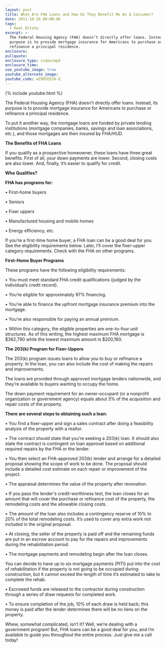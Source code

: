 ```yaml
---
layout: post
title: What Are FHA Loans and How Do They Benefit Me As A Consumer?
date: 2011-10-28 00:00:00
tags:
  - Real Estate
excerpt: >-
  The Federal Housing Agency (FHA) doesn’t directly offer loans. Instead, its
  purpose is to provide mortgage insurance for Americans to purchase or
  refinance a principal residence.
enclosure:
pullquote:
enclosure_type: video/mp4
enclosure_time:
use_youtube_image: true
youtube_alternate_image:
youtube_code: wZ90IEE1H-Q
---
```



{% include youtube.html %}

The Federal Housing Agency (FHA) doesn’t directly offer loans. Instead, its purpose is to provide mortgage insurance for Americans to purchase or refinance a principal residence.

To put it another way, the mortgage loans are funded by private lending institutions (mortgage companies, banks, savings and loan associations, etc.), and those mortgages are then insured by FHA/HUD.

**The Benefits of FHA Loans**

If you qualify as a prospective homeowner, these loans have three great benefits. First of all, your down payments are lower. Second, closing costs are also lower. And, finally, it’s easier to qualify for credit.

**Who Qualifies?**

**FHA has programs for:**

• First-home buyers

• Seniors

• Fixer uppers

• Manufactured housing and mobile homes

• Energy efficiency, etc.

If you’re a first-time home buyer, a FHA loan can be a good deal for you. See the eligibility requirements below. Later, I’ll cover the fixer-upper category requirements. Check with the FHA on other programs.

**First-Home Buyer Programs**

These programs have the following eligibility requirements:

• You must meet standard FHA credit qualifications (judged by the individual’s credit record).

• You’re eligible for approximately 97% financing.

• You’re able to finance the upfront mortgage insurance premium into the mortgage.

• You’re also responsible for paying an annual premium.

• Within this category, the eligible properties are one-to-four unit structures. As of this writing, the highest maximum FHA mortgage is $362,790 while the lowest maximum amount is $200,160.

**The 203(k) Program for Fixer-Uppers**

The 203(k) program issues loans to allow you to buy or refinance a property. In the loan, you can also include the cost of making the repairs and improvements.

The loans are provided through approved mortgage lenders nationwide, and they’re available to buyers wanting to occupy the home.

The down payment requirement for an owner-occupant (or a nonprofit organization or government agency) equals about 3% of the acquisition and repair costs of the property.

**There are several steps to obtaining such a loan:**

• You find a fixer-upper and sign a sales contract after doing a feasibility analysis of the property with a realtor.

• The contract should state that you’re seeking a 203(k) loan. It should also state the contract is contingent on loan approval based on additional required repairs by the FHA or the lender.

• You then select an FHA-approved 203(k) lender and arrange for a detailed proposal showing the scope of work to be done. The proposal should include a detailed cost estimate on each repair or improvement of the project.

• The appraisal determines the value of the property after renovation.

• If you pass the lender's credit-worthiness test, the loan closes for an amount that will cover the purchase or refinance cost of the property, the remodeling costs and the allowable closing costs.

• The amount of the loan also includes a contingency reserve of 10% to 20% of the total remodeling costs. It’s used to cover any extra work not included in the original proposal.

• At closing, the seller of the property is paid off and the remaining funds are put in an escrow account to pay for the repairs and improvements during the rehabilitation period.

• The mortgage payments and remodeling begin after the loan closes.

You can decide to have up to six mortgage payments (PITI) put into the cost of rehabilitation if the property is not going to be occupied during construction, but it cannot exceed the length of time it’s estimated to take to complete the rehab.

• Escrowed funds are released to the contractor during construction through a series of draw requests for completed work.

• To ensure completion of the job, 10% of each draw is held back; this money is paid after the lender determines there will be no liens on the property.

Whew, somewhat complicated, isn’t it? Well, we’re dealing with a government program! But, FHA loans can be a good deal for you, and I’m available to guide you throughout the entire process. Just give me a call today!